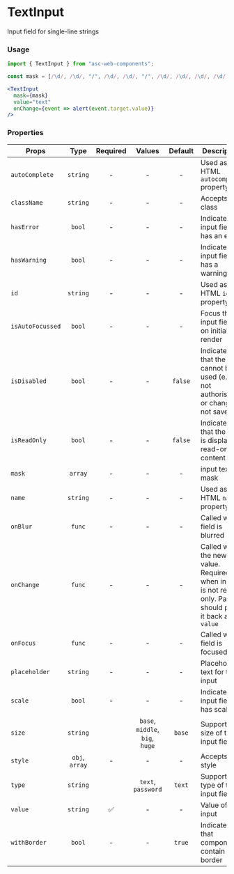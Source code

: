 # TextInput

Input field for single-line strings

### Usage

```js
import { TextInput } from "asc-web-components";
```

```js
const mask = [/\d/, /\d/, "/", /\d/, /\d/, "/", /\d/, /\d/, /\d/, /\d/];
```

```jsx
<TextInput
  mask={mask}
  value="text"
  onChange={event => alert(event.target.value)}
/>
```

### Properties

| Props            |      Type      | Required |             Values              | Default | Description                                                                                            |
| ---------------- | :------------: | :------: | :-----------------------------: | :-----: | ------------------------------------------------------------------------------------------------------ |
| `autoComplete`   |    `string`    |    -     |                -                |    -    | Used as HTML `autocomplete` property                                                                   |
| `className`      |    `string`    |    -     |                -                |    -    | Accepts class                                                                                          |
| `hasError`       |     `bool`     |    -     |                -                |    -    | Indicates the input field has an error                                                                 |
| `hasWarning`     |     `bool`     |    -     |                -                |    -    | Indicates the input field has a warning                                                                |
| `id`             |    `string`    |    -     |                -                |    -    | Used as HTML `id` property                                                                             |
| `isAutoFocussed` |     `bool`     |    -     |                -                |    -    | Focus the input field on initial render                                                                |
| `isDisabled`     |     `bool`     |    -     |                -                | `false` | Indicates that the field cannot be used (e.g not authorised, or changes not saved)                     |
| `isReadOnly`     |     `bool`     |    -     |                -                | `false` | Indicates that the field is displaying read-only content                                               |
| `mask`           |    `array`     |    -     |                -                |    -    | input text mask                                                                                        |
| `name`           |    `string`    |    -     |                -                |    -    | Used as HTML `name` property                                                                           |
| `onBlur`         |     `func`     |    -     |                -                |    -    | Called when field is blurred                                                                           |
| `onChange`       |     `func`     |    -     |                -                |    -    | Called with the new value. Required when input is not read only. Parent should pass it back as `value` |
| `onFocus`        |     `func`     |    -     |                -                |    -    | Called when field is focused                                                                           |
| `placeholder`    |    `string`    |    -     |                -                |    -    | Placeholder text for the input                                                                         |
| `scale`          |     `bool`     |    -     |                -                |    -    | Indicates the input field has scale                                                                    |
| `size`           |    `string`    |          | `base`, `middle`, `big`, `huge` | `base`  | Supported size of the input fields.                                                                    |
| `style`          | `obj`, `array` |    -     |                -                |    -    | Accepts css style                                                                                      |
| `type`           |    `string`    |          |       `text`, `password`        | `text`  | Supported type of the input fields.                                                                    |
| `value`          |    `string`    |    ✅    |                -                |    -    | Value of the input                                                                                     |
| `withBorder`     |     `bool`     |    -     |                -                | `true`  | Indicates that component contain border                                                                |
